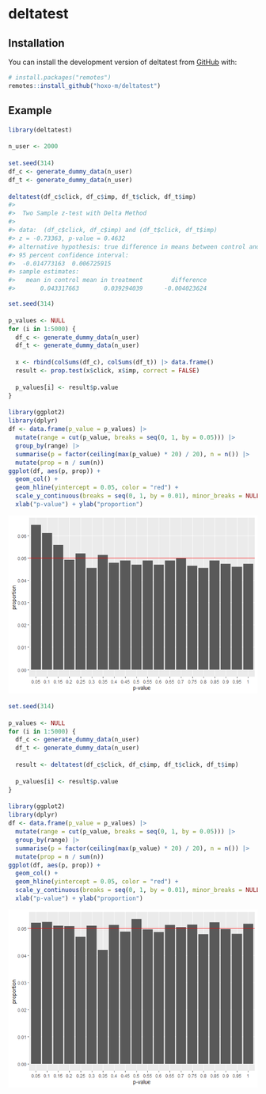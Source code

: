 
<!-- README.md is generated from README.Rmd. Please edit that file -->

# deltatest

<!-- badges: start -->
<!-- badges: end -->

## Installation

You can install the development version of deltatest from
[GitHub](https://github.com/) with:

``` r
# install.packages("remotes")
remotes::install_github("hoxo-m/deltatest")
```

## Example

``` r
library(deltatest)

n_user <- 2000

set.seed(314)
df_c <- generate_dummy_data(n_user)
df_t <- generate_dummy_data(n_user)

deltatest(df_c$click, df_c$imp, df_t$click, df_t$imp)
#> 
#>  Two Sample z-test with Delta Method
#> 
#> data:  (df_c$click, df_c$imp) and (df_t$click, df_t$imp)
#> z = -0.73363, p-value = 0.4632
#> alternative hypothesis: true difference in means between control and treatment is not equal to 0
#> 95 percent confidence interval:
#>  -0.014773163  0.006725915
#> sample estimates:
#>   mean in control mean in treatment        difference 
#>       0.043317663       0.039294039      -0.004023624
```

``` r
set.seed(314)

p_values <- NULL
for (i in 1:5000) {
  df_c <- generate_dummy_data(n_user)
  df_t <- generate_dummy_data(n_user)
  
  x <- rbind(colSums(df_c), colSums(df_t)) |> data.frame()
  result <- prop.test(x$click, x$imp, correct = FALSE)
  
  p_values[i] <- result$p.value
}

library(ggplot2)
library(dplyr)
df <- data.frame(p_value = p_values) |>
  mutate(range = cut(p_value, breaks = seq(0, 1, by = 0.05))) |>
  group_by(range) |>
  summarise(p = factor(ceiling(max(p_value) * 20) / 20), n = n()) |>
  mutate(prop = n / sum(n))
ggplot(df, aes(p, prop)) +
  geom_col() +
  geom_hline(yintercept = 0.05, color = "red") +
  scale_y_continuous(breaks = seq(0, 1, by = 0.01), minor_breaks = NULL) +
  xlab("p-value") + ylab("proportion")
```

<img src="man/figures/README-unnamed-chunk-2-1.png" width="600" />

``` r
set.seed(314)

p_values <- NULL
for (i in 1:5000) {
  df_c <- generate_dummy_data(n_user)
  df_t <- generate_dummy_data(n_user)
  
  result <- deltatest(df_c$click, df_c$imp, df_t$click, df_t$imp)
  
  p_values[i] <- result$p.value
}

library(ggplot2)
library(dplyr)
df <- data.frame(p_value = p_values) |>
  mutate(range = cut(p_value, breaks = seq(0, 1, by = 0.05))) |>
  group_by(range) |>
  summarise(p = factor(ceiling(max(p_value) * 20) / 20), n = n()) |>
  mutate(prop = n / sum(n))
ggplot(df, aes(p, prop)) +
  geom_col() +
  geom_hline(yintercept = 0.05, color = "red") +
  scale_y_continuous(breaks = seq(0, 1, by = 0.01), minor_breaks = NULL) +
  xlab("p-value") + ylab("proportion")
```

<img src="man/figures/README-unnamed-chunk-3-1.png" width="600" />
